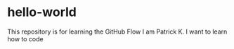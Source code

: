 # hello-world
This repository is for learning the GitHub Flow
I am Patrick K.
I want to learn how to code
